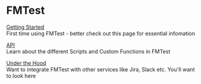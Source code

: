 # FMTest

[Getting Started](GettingStarted.md)    
First time using FMTest - better check out this page for essential infomation

[API](FMTestAPI.md)  
Learn about the different Scripts and Custom Functions in FMTest
   
[Under the Hood](UnderTheHood.md)  
Want to integrate FMTest with other services like Jira, Slack etc. You'll want to look here